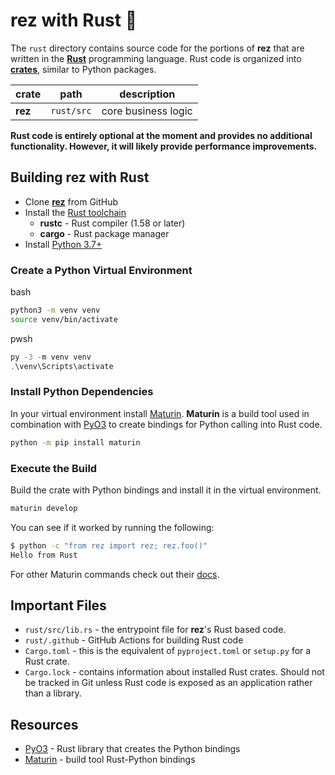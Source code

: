 # **rez** with Rust 🦀

The `rust` directory contains source code for the portions of **rez** that
are written in the [**Rust**](https://www.rust-lang.org/) programming language.
Rust code is organized into [**crates**](https://doc.rust-lang.org/book/ch07-01-packages-and-crates.html), similar to Python packages.

| crate   | path       | description         |
| ------- | ---------- | ------------------- |
| **rez** | `rust/src` | core business logic |

**Rust code is entirely optional at the moment and provides no additional
functionality. However, it will likely provide performance improvements.**

## Building **rez** with Rust

- Clone [**rez**](https://github.com/nerdvegas/rez) from GitHub
- Install the [Rust toolchain](https://www.rust-lang.org/tools/install)
  - **rustc** - Rust compiler (1.58 or later)
  - **cargo** - Rust package manager
- Install [Python 3.7+](https://www.python.org/downloads/)

### Create a Python Virtual Environment

bash

```bash
python3 -m venv venv
source venv/bin/activate
```

pwsh

```powershell
py -3 -m venv venv
.\venv\Scripts\activate
```

### Install Python Dependencies

In your virtual environment install [Maturin](https://github.com/PyO3/maturin).
**Maturin** is a build tool used in combination with [PyO3](https://github.com/PyO3/pyo3)
to create bindings for Python calling into Rust code.

```bash
python -m pip install maturin
```

### Execute the Build

Build the crate with Python bindings and install it in the virtual environment.

```bash
maturin develop
```

You can see if it worked by running the following:

```bash
$ python -c "from rez import rez; rez.foo()"
Hello from Rust
```

For other Maturin commands check out their [docs](https://github.com/PyO3/maturin#usage).

## Important Files

- `rust/src/lib.rs` - the entrypoint file for **rez**'s Rust based code.
- `rust/.github` - GitHub Actions for building Rust code
- `Cargo.toml` - this is the equivalent of `pyproject.toml` or `setup.py` for a Rust crate.
- `Cargo.lock` - contains information about installed Rust crates. Should not be tracked in Git unless Rust code is exposed as an application rather than a library.

## Resources

- [PyO3](https://github.com/PyO3/pyo3) - Rust library that creates the Python bindings
- [Maturin](https://github.com/PyO3/maturin) - build tool Rust-Python bindings
